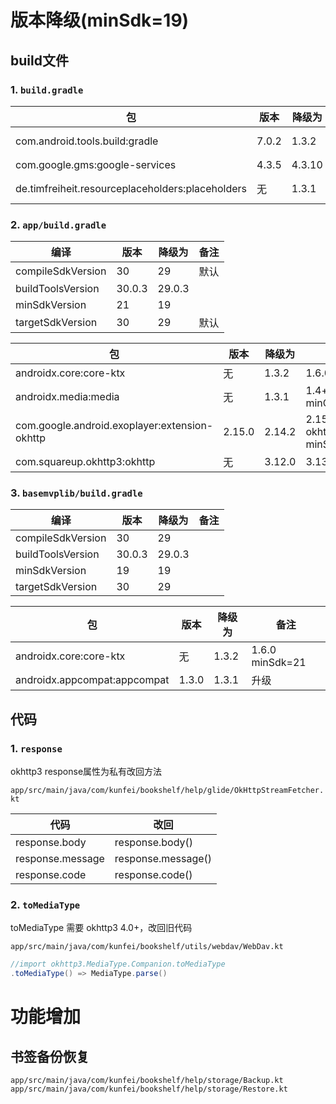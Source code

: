 # 版本降级(minSdk=19)

## build文件

### 1. `build.gradle`

| 包                                               | 版本  | 降级为 | 备注                   |
| ------------------------------------------------ | ----- | ------ | ---------------------- |
| com.android.tools.build:gradle                   | 7.0.2 | 1.3.2  | 4.2.0+ minGradle=6.7.1 |
| com.google.gms:google-services                   | 4.3.5 | 4.3.10 | 升级                   |
| de.timfreiheit.resourceplaceholders:placeholders | 无    | 1.3.1  | 0.4+ minGradle=6.7.1   |

### 2. `app/build.gradle`

| 编译              | 版本   | 降级为 | 备注 |
| ----------------- | ------ | ------ | ---- |
| compileSdkVersion | 30     | 29     | 默认 |
| buildToolsVersion | 30.0.3 | 29.0.3 |      |
| minSdkVersion     | 21     | 19     |      |
| targetSdkVersion  | 30     | 29     | 默认 |

| 包                                            | 版本   | 降级为 | 备注                          |
| --------------------------------------------- | ------ | ------ | ----------------------------- |
| androidx.core:core-ktx                        | 无     | 1.3.2  | 1.6.0 minSdk=21               |
| androidx.media:media                          | 无     | 1.3.1  | 1.4+ minCompileSdk=30         |
| com.google.android.exoplayer:extension-okhttp | 2.15.0 | 2.14.2 | 2.15.0 okhttp=4.9.1 minSdk=21 |
| com.squareup.okhttp3:okhttp                   | 无     | 3.12.0 | 3.13+ minSdk=21               |

### 3. `basemvplib/build.gradle`

| 编译              | 版本   | 降级为 | 备注 |
| ----------------- | ------ | ------ | ---- |
| compileSdkVersion | 30     | 29     |      |
| buildToolsVersion | 30.0.3 | 29.0.3 |      |
| minSdkVersion     | 19     | 19     |      |
| targetSdkVersion  | 30     | 29     |      |

| 包                           | 版本  | 降级为 | 备注            |
| ---------------------------- | ----- | ------ | --------------- |
| androidx.core:core-ktx       | 无    | 1.3.2  | 1.6.0 minSdk=21 |
| androidx.appcompat:appcompat | 1.3.0 | 1.3.1  | 升级            |

## 代码

### 1. `response`

okhttp3 response属性为私有改回方法

`app/src/main/java/com/kunfei/bookshelf/help/glide/OkHttpStreamFetcher.kt`

| 代码             | 改回               |
| ---------------- | ------------------ |
| response.body    | response.body()    |
| response.message | response.message() |
| response.code    | response.code()    |

### 2. `toMediaType`

toMediaType 需要 okhttp3 4.0+，改回旧代码

`app/src/main/java/com/kunfei/bookshelf/utils/webdav/WebDav.kt`

```java
//import okhttp3.MediaType.Companion.toMediaType
.toMediaType() => MediaType.parse()
```

# 功能增加

## 书签备份恢复

```
app/src/main/java/com/kunfei/bookshelf/help/storage/Backup.kt
app/src/main/java/com/kunfei/bookshelf/help/storage/Restore.kt
```

